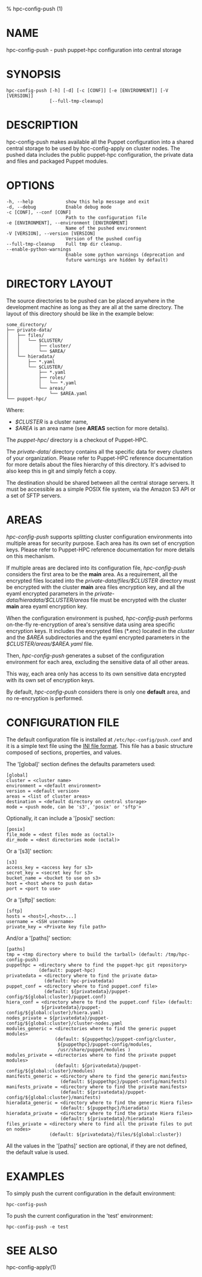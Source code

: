 % hpc-config-push (1)

# NAME

hpc-config-push - push puppet-hpc configuration into central storage

# SYNOPSIS

    hpc-config-push [-h] [-d] [-c [CONF]] [-e [ENVIRONMENT]] [-V [VERSION]]
                    [--full-tmp-cleanup]

# DESCRIPTION

hpc-config-push makes available all the Puppet configuration into
a shared central storage to be used by hpc-config-apply on cluster nodes.
The pushed data includes the public puppet-hpc configuration, the
private data and files and packaged Puppet modules.

# OPTIONS

    -h, --help            show this help message and exit
    -d, --debug           Enable debug mode
    -c [CONF], --conf [CONF]
                          Path to the configuration file
    -e [ENVIRONMENT], --environment [ENVIRONMENT]
                          Name of the pushed environment
    -V [VERSION], --version [VERSION]
                          Version of the pushed config
    --full-tmp-cleanup    Full tmp dir cleanup.
    --enable-python-warnings
                          Enable some python warnings (deprecation and
                          future warnings are hidden by default)

# DIRECTORY LAYOUT

The source directories to be pushed can be placed anywhere in the
development machine as long as they are all at the same directory. The layout
of this directory should be like in the example below:

    some_directory/
    ├── private-data/
    │   ├── files/
    │   │   └── $CLUSTER/
    │   │       ├── cluster/
    │   │       └── $AREA/
    │   └── hieradata/
    │       ├── *.yaml
    │       └── $CLUSTER/
    │           ├── *.yaml
    │           ├── roles/
    │           │   └── *.yaml
    │           └── areas/
    │               └── $AREA.yaml
    └── puppet-hpc/

Where:

  - *$CLUSTER* is a cluster name,
  - *$AREA* is an area name (see **AREAS** section for more details).

The *puppet-hpc/* directory is a checkout of Puppet-HPC.

The *private-data/* directory contains all the specific data for every clusters
of your organization. Please refer to Puppet-HPC reference documentation for
more details about the files hierarchy of this directory. It's advised to also
keep this in git and simply fetch a copy.

The destination should be shared between all the central storage servers. It
must be accessible as a simple POSIX file system, via the Amazon S3 API or a
set of SFTP servers.

# AREAS

*hpc-config-push* supports splitting cluster configuration environments into
multiple areas for security purpose. Each area has its own set of encryption
keys. Please refer to Puppet-HPC reference documentation for more details on
this mechanism.

If multiple areas are declared into its configuration file, *hpc-config-push*
considers the first area to be the **main** area. As a requirement, all the
encrypted files located into the *private-data/files/\$CLUSTER* directory must be
encrypted with the cluster **main** area files encryption key, and all the eyaml
encrypted parameters in the *private-data/hieradata/\$CLUSTER/areas* file must be
encrypted with the cluster **main** area eyaml encryption key.

When the configuration environment is pushed, *hpc-config-push* performs
on-the-fly re-encryption of area's sensitive data using area specific
encryption keys. It includes the encrypted files (\*.enc) located in the
*cluster* and the *\$AREA* subdirectories and the eyaml encrypted parameters in
the *\$CLUSTER/areas/\$AREA.yaml* file.

Then, *hpc-config-push* generates a subset of the configuration environment for
each area, excluding the sensitive data of all other areas.

This way, each area only has access to its own sensitive data encrypted with
its own set of encryption keys.

By default, *hpc-config-push* considers there is only one **default** area, and
no re-encryption is performed.

# CONFIGURATION FILE

The default configuration file is installed at `/etc/hpc-config/push.conf` and
it is a simple text file using the
[INI file format](http://en.wikipedia.org/wiki/INI_file).
This file has a basic structure composed of sections, properties, and values.

The '[global]' section defines the defaults parameters used:

    [global]
    cluster = <cluster name>
    environment = <default environment>
    version = <default version>
    areas = <list of cluster areas>
    destination = <default directory on central storage>
    mode = <push mode, can be 's3', 'posix' or 'sftp'>

Optionally, it can include a '[posix]' section:

    [posix]
    file_mode = <dest files mode as (octal)>
    dir_mode = <dest directories mode (octal)>

Or a '[s3]' section:

    [s3]
    access_key = <access key for s3>
    secret_key = <secret key for s3>
    bucket_name = <bucket to use on s3>
    host = <host where to push data>
    port = <port to use>

Or a '[sftp]' section:

    [sftp]
    hosts = <host>[,<host>...]
    username = <SSH username>
    private_key = <Private key file path>

And/or a '[paths]' section:

    [paths]
    tmp = <tmp directory where to build the tarball> (default: /tmp/hpc-config-push)
    puppethpc = <directory where to find the puppet-hpc git repository>
                (default: puppet-hpc)
    privatedata = <directory where to find the private data>
                  (default: hpc-privatedata)
    puppet_conf = <directory where to find puppet.conf file>
                  (default: ${privatedata}/puppet-config/${global:cluster}/puppet.conf)
    hiera_conf = <directory where to find the puppet.conf file> (default:
                 ${privatedata}/puppet-config/${global:cluster}/hiera.yaml)
    nodes_private = ${privatedata}/puppet-config/${global:cluster}/cluster-nodes.yaml
    modules_generic = <directories where to find the generic puppet modules>
                      (default: ${puppethpc}/puppet-config/cluster,
                       ${puppethpc}/puppet-config/modules,
                       /usr/share/puppet/modules )
    modules_private = <directories where to find the private puppet modules>
                      (default: ${privatedata}/puppet-config/${global:cluster}/modules)
    manifests_generic = <directory where to find the generic manifests>
                        (default: ${puppethpc}/puppet-config/manifests)
    manifests_private = <directory where to find the private manifests>
                        (default: ${privatedata}/puppet-config/${global:cluster}/manifests)
    hieradata_generic = <directory where to find the generic Hiera files>
                        (default: ${puppethpc}/hieradata)
    hieradata_private = <directory where to find the private Hiera files>
                        (default: ${privatedata}/hieradata)
    files_private = <directory where to find all the private files to put on nodes>
                    (default: ${privatedata}/files/${global:cluster})

All the values in the '[paths]' section are optional, if they are not defined,
the default value is used.

# EXAMPLES

To simply push the current configuration in the default environment:

    hpc-config-push

To push the current configuration in the 'test' environment:

    hpc-config-push -e test

# SEE ALSO

hpc-config-apply(1)
